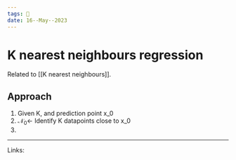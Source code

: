 ```yaml
---
tags: 🌱
date: 16--May--2023
---
```


# K nearest neighbours regression

Related to [[K nearest neighbours]].
## Approach
1. Given K, and prediction point x_0
2. $\mathscr{N}_0 \leftarrow$ Identify K datapoints close to x_0
4. 

---
Links: 